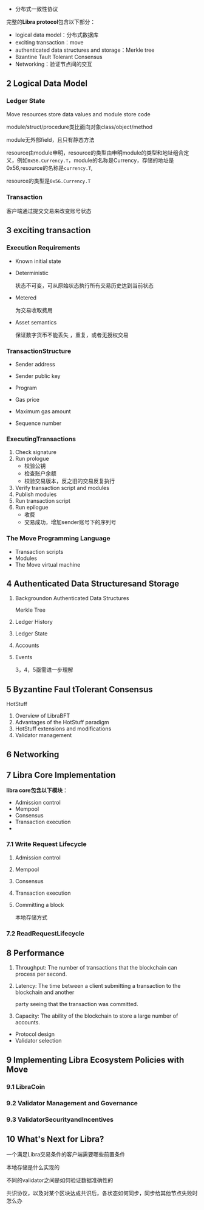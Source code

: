 - 分布式一致性协议


完整的**Libra protocol**包含以下部分：
- logical data model：分布式数据库
- exciting transaction：move
- authenticated data structures and storage：Merkle tree
- Bzantine Tault Tolerant Consensus
- Networking：验证节点间的交互

## 2 Logical Data Model

### Ledger State

Move resources store data values and module store code

module/struct/procedure类比面向对象class/object/method

module无外部field，且只有静态方法

resource由module申明，resource的类型由申明module的类型和地址组合定义，例如`0x56.Currency.T`，module的名称是Currency，存储的地址是0x56,resource的名称是`currency.T`,

resource的类型是`0x56.Currency.T`



### Transaction

客户端通过提交交易来改变账号状态

## 3  exciting transaction

### Execution Requirements

- Known initial state

  

- Deterministic

  状态不可变，可从原始状态执行所有交易历史达到当前状态

- Metered

  为交易收取费用

- Asset semantics

  保证数字货币不能丢失 ，重复，或者无授权交易

### TransactionStructure

- Sender address

- Sender public key

- Program

- Gas price

- Maximum gas amount

- Sequence number

  

### ExecutingTransactions

1. Check signature
2. Run prologue
   - 校验公钥
   - 检查账户余额
   - 校验交易版本，反之旧的交易反复执行
3. Verify transaction script and modules
4. Publish modules
5. Run transaction script
6. Run epilogue
   - 收费
   - 交易成功，增加sender账号下的序列号

### The Move Programming Language

- Transaction scripts
- Modules
- The Move virtual machine



## 4 Authenticated Data Structuresand Storage

1. Backgroundon Authenticated Data Structures

   Merkle Tree

2. Ledger History

3. Ledger State

4. Accounts

5. Events

   3，4，5亟需进一步理解

## 5 Byzantine Faul tTolerant Consensus

HotStuff

1. Overview of LibraBFT
2. Advantages of the HotStuff paradigm
3. HotStuff extensions and modifications
4. Validator management

## 6 Networking

## 7 Libra Core Implementation

**libra core包含以下模块**：

- Admission control
- Mempool
- Consensus
- Transaction execution
- 

### 7.1 Write Request Lifecycle

1. Admission control

2. Mempool

3. Consensus

4. Transaction execution

5. Committing a block

   本地存储方式

### 7.2 ReadRequestLifecycle

## 8 Performance

1. Throughput: The number of transactions that the blockchain can process per second.

2. Latency: The time between a client submitting a transaction to the blockchain and another

   party seeing that the transaction was committed.

3. Capacity: The ability of the blockchain to store a large number of accounts.



- Protocol design
- Validator selection

## 9 Implementing Libra Ecosystem Policies with Move

### 9.1 LibraCoin

### 9.2 Validator Management and Governance

### 9.3 ValidatorSecurityandIncentives

## 10 What's Next for Libra?



一个满足Libra交易条件的客户端需要哪些前置条件

本地存储是什么实现的

不同的validator之间是如何验证数据准确性的

共识协议，以及对某个区块达成共识后，各状态如何同步，同步给其他节点失败时怎么办